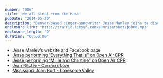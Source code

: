 ```yaml
---
number: "006"
title: "We All Steal From The Past"
pubDate: "2014-05-20"
description: "Denver-based singer-songwriter Jesse Manley joins to discuss his creative work in making folk music new again. From his collaborations with the modern ballet company Wonderbound on A Gothic Folktale to his continued work on his own live show, hear about how he is exploring early American folk, blues, and jazz music in all sorts of new collaborations."
enclosure_link: "http://traffic.libsyn.com/sunriserobot/ps006.mp3"
enclosure_length: "0"
duration: "00:00:00"
---
```

- [Jesse Manley’s website](http://www.jessemanley.com/) and [Facebook page](https://www.facebook.com/pages/Jesse-Manley/171341942915033) 
- [Jesse performing “Everything That Is” on Open Air CPR](https://www.youtube.com/watch?v=-8zVruLbVds) 
- [Jesse performing “Millie and Christine” on Open Air CPR](https://www.youtube.com/watch?v=gYKHhPLOIxY) 
- [Jean Ritchie - Careless Love](https://www.youtube.com/watch?v=gBJJZ96epbg)
- [Mississippi John Hurt - Lonesome Valley](https://www.youtube.com/watch?v=9gytJemzNTM)